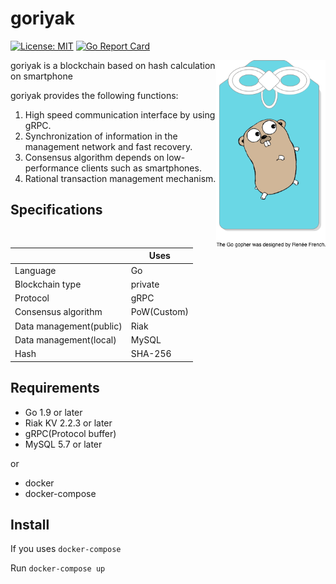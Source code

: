 # goriyak

[![License: MIT](https://img.shields.io/badge/License-MIT-yellow.svg)](https://opensource.org/licenses/MIT) [![Go Report Card](https://goreportcard.com/badge/github.com/gericass/goriyak)](https://goreportcard.com/report/github.com/gericass/goriyak)

<img height="300px" src="https://github.com/gericass/goriyak/blob/img/img/goriyak.png"
 alt="Iroha logo" title="goriyak" align="right" />

goriyak is a blockchain based on hash calculation on smartphone

goriyak provides the following functions:

1. High speed communication interface by using gRPC.
2. Synchronization of information in the management network and fast recovery.
3. Consensus algorithm depends on low-performance clients such as smartphones.
4. Rational transaction management mechanism.

## Specifications
 
|                         |     Uses    | 
|-------------------------|-------------| 
| Language                | Go          | 
| Blockchain type         | private     | 
| Protocol                | gRPC        | 
| Consensus algorithm     | PoW(Custom) | 
| Data management(public) | Riak        | 
| Data management(local)  | MySQL       | 
| Hash                    | SHA-256     | 

## Requirements

- Go 1.9 or later
- Riak KV 2.2.3 or later
- gRPC(Protocol buffer)
- MySQL 5.7 or later

or 

- docker
- docker-compose

## Install

If you uses `docker-compose`

Run `docker-compose up`


